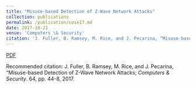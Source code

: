 ```yaml
---
title: "Misuse-based Detection of Z-Wave Network Attacks"
collection: publications
permalink: /publication/cose17.md
date: 2017-10-21
venue: 'Computers \& Security'
citation: 'J. Fuller, B. Ramsey, M. Rice, and J. Pecarina, “Misuse-based Detection of Z-Wave Network Attacks; <i>Computers \& Security</i>. 64, pp. 44-8, 2017.'
---
```


[PDF](http://fullerj.github.io/files/cose17.pdf)

Recommended citation: J. Fuller, B. Ramsey, M. Rice, and J. Pecarina, “Misuse-based Detection of Z-Wave Network Attacks; <i>Computers \& Security</i>. 64, pp. 44-8, 2017.
